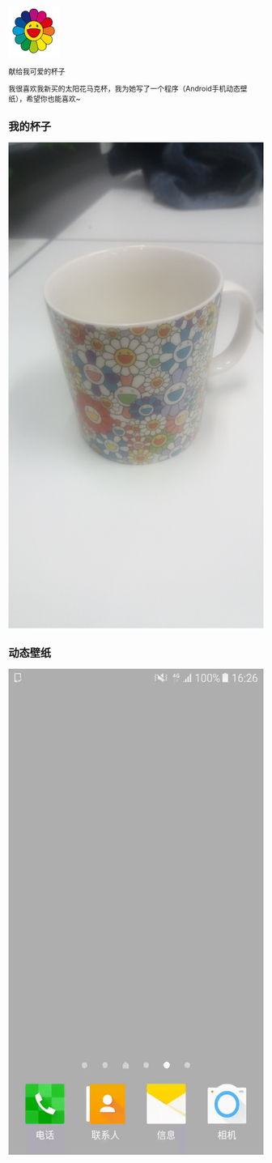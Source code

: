 
<img src="https://github.com/wengz/flowers/blob/master/flower_logo.png" width="100" height="100" alt="太阳花logo"/>

献给我可爱的杯子

我很喜欢我新买的太阳花马克杯，我为她写了一个程序（Android手机动态壁纸），希望你也能喜欢~

## 我的杯子

<img src="https://github.com/wengz/flowers/blob/master/flower_cup.jpg" width="540" height="960" alt="我的太阳花马克杯"/>

## 动态壁纸

<img src="https://github.com/wengz/flowers/blob/master/flower_show.gif" width="540" height="960" alt="太阳花壁纸"/>

